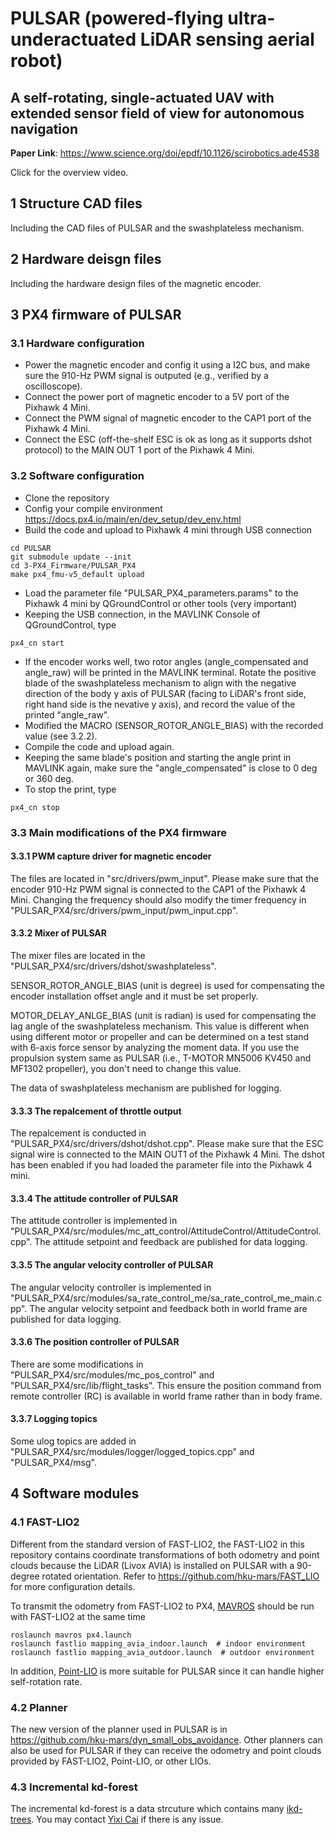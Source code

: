 # PULSAR (powered-flying ultra-underactuated LiDAR sensing aerial robot)

## A self-rotating, single-actuated UAV with extended sensor field of view for autonomous navigation

**Paper Link**: https://www.science.org/doi/epdf/10.1126/scirobotics.ade4538

Click for the overview video.

<!-- [![Video Demo](./img/out.png)](https://www.youtube.com/watch?v=eDkwGXCea7w) -->

## 1 Structure CAD files

Including the CAD files of PULSAR and the swashplateless mechanism.

## 2 Hardware deisgn files

Including the hardware design files of the magnetic encoder.

## 3 PX4 firmware of PULSAR

### 3.1 Hardware configuration
+ Power the magnetic encoder and config it using a I2C bus, and make sure the 910-Hz PWM signal is outputed (e.g., verified by a oscilloscope).
+ Connect the power port of magnetic encoder to a 5V port of the Pixhawk 4 Mini.
+ Connect the PWM signal of magnetic encoder to the CAP1 port of the Pixhawk 4 Mini.
+ Connect the ESC (off-the-shelf ESC is ok as long as it supports dshot protocol) to the MAIN OUT 1 port of the Pixhawk 4 Mini.

### 3.2 Software configuration
+ Clone the repository
+ Config your compile environment https://docs.px4.io/main/en/dev_setup/dev_env.html
+ Build the code and upload to Pixhawk 4 mini through USB connection
```
cd PULSAR
git submodule update --init
cd 3-PX4_Firmware/PULSAR_PX4
make px4_fmu-v5_default upload
```
+ Load the parameter file "PULSAR_PX4_parameters.params" to the Pixhawk 4 mini by QGroundControl or other tools (very important)
+ Keeping the USB connection, in the MAVLINK Console of QGroundControl, type
```
px4_cn start
```
+ If the encoder works well, two rotor angles (angle_compensated and angle_raw) will be printed in the MAVLINK terminal. Rotate the positive blade of the swashplateless mechanism to align with the negative direction of the body y axis of PULSAR (facing to LiDAR's front side, right hand side is the nevative y axis), and record the value of the printed "angle_raw". 
+ Modified the MACRO (SENSOR_ROTOR_ANGLE_BIAS) with the recorded value (see 3.2.2).
+ Compile the code and upload again.
+ Keeping the same blade's position and starting the angle print in MAVLINK again, make sure the "angle_compensated" is close to 0 deg or 360 deg.
+ To stop the print, type
```
px4_cn stop
```


### 3.3 Main modifications of the PX4 firmware

#### 3.3.1 PWM capture driver for magnetic encoder 
The files are located in "src/drivers/pwm_input". Please make sure that the encoder 910-Hz PWM signal is connected to the CAP1 of the Pixhawk 4 Mini. Changing the frequency should also modify the timer frequency in "PULSAR_PX4/src/drivers/pwm_input/pwm_input.cpp".

#### 3.3.2 Mixer of PULSAR
The mixer files are located in the "PULSAR_PX4/src/drivers/dshot/swashplateless".

SENSOR_ROTOR_ANGLE_BIAS (unit is degree) is used for compensating the encoder installation offset angle and it must be set properly.

MOTOR_DELAY_ANLGE_BIAS (unit is radian) is used for compensating the lag angle of the swashplateless mechanism. This value is different when using different motor or propeller and can be determined on a test stand with 6-axis force sensor by analyzing the moment data. If you use the propulsion system same as PULSAR (i.e., T-MOTOR MN5006 KV450 and MF1302 propeller), you don't need to change this value.

The data of swashplateless mechanism are published for logging.


#### 3.3.3 The repalcement of throttle output
The repalcement is conducted in "PULSAR_PX4/src/drivers/dshot/dshot.cpp".
Please make sure that the ESC signal wire is connected to the MAIN OUT1 of the Pixhawk 4 Mini. The dshot has been enabled if you had loaded the parameter file into the Pixhawk 4 mini.


#### 3.3.4 The attitude controller of PULSAR
The attitude controller is implemented in "PULSAR_PX4/src/modules/mc_att_control/AttitudeControl/AttitudeControl.cpp".
The attitude setpoint and feedback are published for data logging.


#### 3.3.5 The angular velocity controller of PULSAR
The angular velocity controller is implemented in "PULSAR_PX4/src/modules/sa_rate_control_me/sa_rate_control_me_main.cpp".
The angular velocity setpoint and feedback both in world frame are published for data logging.


#### 3.3.6 The position controller of PULSAR
There are some modifications in "PULSAR_PX4/src/modules/mc_pos_control" and "PULSAR_PX4/src/lib/flight_tasks".
This ensure the position command from remote controller (RC) is available in world frame rather than in body frame.

#### 3.3.7 Logging topics
Some ulog topics are added in "PULSAR_PX4/src/modules/logger/logged_topics.cpp" and "PULSAR_PX4/msg".

## 4 Software modules

### 4.1 FAST-LIO2 
Different from the standard version of FAST-LIO2, the FAST-LIO2 in this repository contains coordinate transformations of both odometry and point clouds because the LiDAR (Livox AVIA) is installed on PULSAR with a 90-degree rotated orientation. Refer to https://github.com/hku-mars/FAST_LIO for more configuration details.

To transmit the odometry from FAST-LIO2 to PX4, [MAVROS](https://github.com/mavlink/mavros) should be run with FAST-LIO2 at the same time
```
roslaunch mavros px4.launch
roslaunch fastlio mapping_avia_indoor.launch  # indoor environment
roslaunch fastlio mapping_avia_outdoor.launch  # outdoor environment
```

In addition, [Point-LIO](https://github.com/hku-mars/Point-LIO) is more suitable for PULSAR since it can handle higher self-rotation rate.


### 4.2 Planner
The new version of the planner used in PULSAR is in https://github.com/hku-mars/dyn_small_obs_avoidance.
Other planners can also be used for PULSAR if they can receive the odometry and point clouds provided by FAST-LIO2, Point-LIO, or other LIOs.


### 4.3 Incremental kd-forest
The incremental kd-forest is a data strcuture which contains many [ikd-trees](https://github.com/hku-mars/ikd-Tree).
You may contact [Yixi Cai](https://github.com/Ecstasy-EC) if there is any issue.


